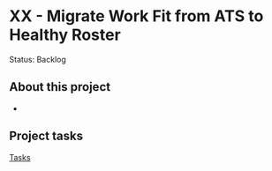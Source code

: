 # XX - Migrate Work Fit from ATS to Healthy Roster

Status: Backlog

## About this project

- 

## Project tasks

[Tasks](XX%20-%20Migrate%20Work%20Fit%20from%20ATS%20to%20Healthy%20Roster%20869ab338323f426eb3603df0ab144ac0/Tasks%209bbe74e804464006a87d67522221e24a.csv)